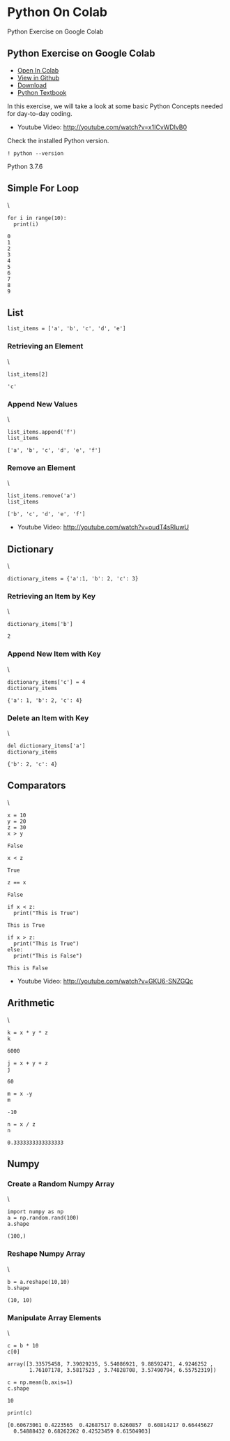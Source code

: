 # Python On Colab

Python Exercise on Google Colab

## Python Exercise on Google Colab


* [Open In Colab](https://colab.research.google.com/github/cybertraining-dsc/cybertraining-dsc.github.io/blob/master/content/en/modules/notebooks/python_warmup.ipynb)   
* [View in Github](https://github.com/cybertraining-dsc/cybertraining-dsc.github.io/blob/master/content/en/modules/notebooks/python_warmup.ipynb)   
* [Download](https://raw.githubusercontent.com/cybertraining-dsc/cybertraining-dsc.github.io/master/content/en/modules/notebooks/python_warmup.ipynb)
* [Python Textbook](https://cloudmesh-community.github.io/pub/vonLaszewski-python.pdf)


In this exercise, we will take a look at some basic Python Concepts
needed for day-to-day coding.

* Youtube Video: <http://youtube.com/watch?v=x1ICvWDlvB0>

Check the installed Python version.


```
! python --version    
```
Python 3.7.6

## Simple For Loop

\

```
for i in range(10):
  print(i)
```

    0
    1
    2
    3
    4
    5
    6
    7
    8
    9

## List


```
list_items = ['a', 'b', 'c', 'd', 'e']
```

### Retrieving an Element

\

```
list_items[2]
```

    'c'

### Append New Values

\

```
list_items.append('f')
list_items
```

    ['a', 'b', 'c', 'd', 'e', 'f']

### Remove an Element

\

```
list_items.remove('a')
list_items
```

    ['b', 'c', 'd', 'e', 'f']

* Youtube Video: <http://youtube.com/watch?v=oudT4sRIuwU>

## Dictionary

\

```
dictionary_items = {'a':1, 'b': 2, 'c': 3}
```

### Retrieving an Item by Key

\

```
dictionary_items['b']
```

    2

### Append New Item with Key

\

```
dictionary_items['c'] = 4
dictionary_items
```

    {'a': 1, 'b': 2, 'c': 4}

### Delete an Item with Key

\

```
del dictionary_items['a'] 
dictionary_items
```

    {'b': 2, 'c': 4}

## Comparators

\

```
x = 10
y = 20 
z = 30
x > y 
```

    False


```
x < z
```

    True


```
z == x
```

    False


```
if x < z:
  print("This is True")
```

    This is True


```
if x > z:
  print("This is True")
else:
  print("This is False")  
```

    This is False

* Youtube Video: <http://youtube.com/watch?v=GKU6-SNZGQc>

## Arithmetic

\

```
k = x * y * z
k
```

    6000


```
j = x + y + z
j
```

    60


```
m = x -y 
m
```

    -10


```
n = x / z
n
```

    0.3333333333333333

## Numpy

### Create a Random Numpy Array

\

```
import numpy as np
a = np.random.rand(100)
a.shape
```

    (100,)

### Reshape Numpy Array

\

```
b = a.reshape(10,10)
b.shape
```

    (10, 10)

### Manipulate Array Elements

\

```
c = b * 10
c[0]
```

    array([3.33575458, 7.39029235, 5.54086921, 9.88592471, 4.9246252 ,
           1.76107178, 3.5817523 , 3.74828708, 3.57490794, 6.55752319])


```
c = np.mean(b,axis=1)
c.shape
```

    10


```
print(c)
```

    [0.60673061 0.4223565  0.42687517 0.6260857  0.60814217 0.66445627 
      0.54888432 0.68262262 0.42523459 0.61504903]


